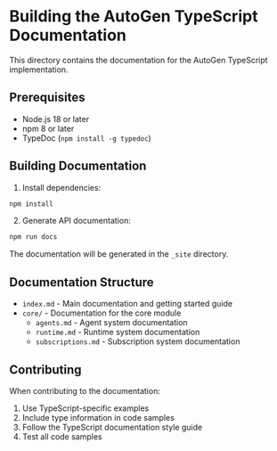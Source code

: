 # Building the AutoGen TypeScript Documentation

This directory contains the documentation for the AutoGen TypeScript implementation.

## Prerequisites

- Node.js 18 or later
- npm 8 or later
- TypeDoc (`npm install -g typedoc`)

## Building Documentation

1. Install dependencies:
```bash
npm install
```

2. Generate API documentation:
```bash
npm run docs
```

The documentation will be generated in the `_site` directory.

## Documentation Structure

- `index.md` - Main documentation and getting started guide
- `core/` - Documentation for the core module
  - `agents.md` - Agent system documentation
  - `runtime.md` - Runtime system documentation
  - `subscriptions.md` - Subscription system documentation

## Contributing

When contributing to the documentation:

1. Use TypeScript-specific examples
2. Include type information in code samples
3. Follow the TypeScript documentation style guide
4. Test all code samples
